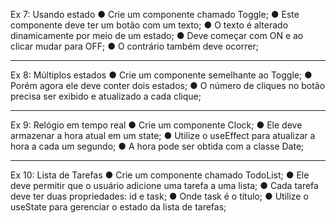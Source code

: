 Ex 7: Usando estado
● Crie um componente chamado Toggle;
● Este componente deve ter um botão com um texto;
● O texto é alterado dinamicamente por meio de um 
estado;
● Deve começar com ON e ao clicar mudar para OFF;
● O contrário também deve ocorrer;

***

Ex 8: Múltiplos estados
● Crie um componente semelhante ao Toggle;
● Porém agora ele deve conter dois estados;
● O número de cliques no botão precisa ser exibido e 
atualizado a cada clique;

***

Ex 9: Relógio em tempo real
● Crie um componente Clock;
● Ele deve armazenar a hora atual em um state;
● Utilize o useEffect para atualizar a hora a cada um 
segundo;
● A hora pode ser obtida com a classe Date;

***

Ex 10: Lista de Tarefas
● Crie um componente chamado TodoList;
● Ele deve permitir que o usuário adicione uma tarefa 
a uma lista;
● Cada tarefa deve ter duas propriedades: id e task;
● Onde task é o título;
● Utilize o useState para gerenciar o estado da lista de 
tarefas;

